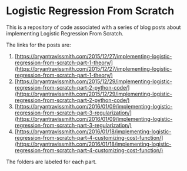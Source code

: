 # Logistic Regression From Scratch

This is a repository of code associated with a series of blog posts about implementing Logistic Regression From Scratch.

The links for the posts are:

1. [https://bryantravissmith.com/2015/12/27/implementing-logistic-regression-from-scratch-part-1-theory/](https://bryantravissmith.com/2015/12/27/implementing-logistic-regression-from-scratch-part-1-theory/)
2. [https://bryantravissmith.com/2015/12/29/implementing-logistic-regression-from-scratch-part-2-python-code/](https://bryantravissmith.com/2015/12/29/implementing-logistic-regression-from-scratch-part-2-python-code/)
3. [https://bryantravissmith.com/2016/01/09/implementing-logistic-regression-from-scratch-part-3-regularization/](https://bryantravissmith.com/2016/01/09/implementing-logistic-regression-from-scratch-part-3-regularization/)
4.  [https://bryantravissmith.com/2016/01/18/implementing-logistic-regression-from-scratch-part-4-customizing-cost-function/](https://bryantravissmith.com/2016/01/18/implementing-logistic-regression-from-scratch-part-4-customizing-cost-function/)

The folders are labeled for each part.  


